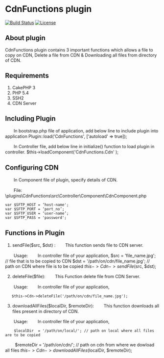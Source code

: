 # CdnFunctions plugin

[![Build Status](https://api.travis-ci.org/cakephp/app.png)](https://travis-ci.org/cakephp/app)
[![License](https://poser.pugx.org/cakephp/app/license.svg)](https://packagist.org/packages/cakephp/app)

## About plugin

CdnFunctions plugin contains 3 important functions which allows a file to copy on CDN, Delete a file from CDN & Downloading all files from directory of CDN.


## Requirements

1) CakePHP 3
2) PHP 5.4
3) SSH2
4) CDN Server


## Including Plugin

　　In bootstrap.php file of application, add below line to include plugin into application
Plugin::load('CdnFunctions', ['autoload' => true]);

　　In Controller file, add below line in initialize() function to load plugin in controller.
$this->loadComponent('CdnFunctions.Cdn' );	



## Configuring CDN


　　In Component file of plugin, specify details of CDN.

　　File: \plugins\CdnFunctions\src\Controller\Component\CdnComponent.php

	var $SFTP_HOST = ‘host-name';
	var $SFTP_PORT = ‘port_no’;
	var $SFTP_USER = ‘user-name’;
	var $SFTP_PASS = 'password';


## Functions in Plugin

1) sendFile($src, $dst) : 
　　This function sends file to CDN server.

　　Usage:
　　In controller file of your application,
       $src = 'file_name.jpg';  		// file that is to be copied to CDN
       $dst = '/path/on/cdn/file_name.jpg';	// path on CDN where file is to be copied
       $this->Cdn->sendFile($src, $dst);  


2) deleteFile($file): 
　　This Function delete file from CDN Server.

　　Usage:
　　In controller file of your application,
  
       $this->Cdn->deleteFile('/path/on/cdn/file_name.jpg');	
       

3) downloadAllFiles($localDir, $remoteDir): 
　　This function downloads all files present in directory of CDN.

　　Usage:
　　In controller file of your application,
  
        $localDir  = '/path/on/local/'; // path on local where all files are to be copied
　　	$remoteDir = '/path/on/cdn/';  // path on cdn from where we dowload all files
      	$this->Cdn->downloadAllFiles($localDir, $remoteDir);
